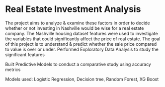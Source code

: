 # Real Estate Investment Analysis

The project aims to analyze & examine these factors in order to decide whether or not investing in Nashville would be wise for a real estate company.
The Nashville housing dataset features were used to investigate the variables that could significantly affect the price of real estate.
The goal of this project is to understand & predict whether the sale price compared to value is over or under.
Performed Exploratory Data Analysis to study the significant features

Built Predictive Models to conduct a comparative study using accuracy metrics

Models used: Logistic Regression, Decision tree, Random Forest, XG Boost 

